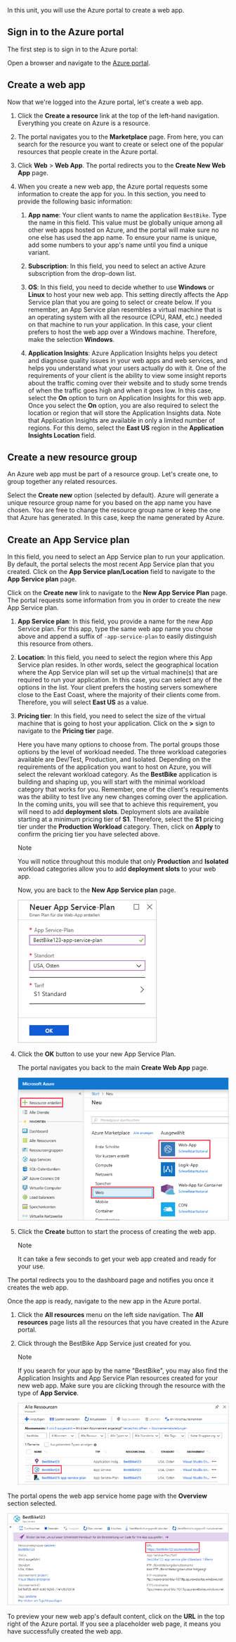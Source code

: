 In this unit, you will use the Azure portal to create a web app.

## Sign in to the Azure portal

The first step is to sign in to the Azure portal:

Open a browser and navigate to the [Azure portal](https://portal.azure.com/?azure-portal=true).

## Create a web app

Now that we're logged into the Azure portal, let's create a web app.

1. Click the **Create a resource** link at the top of the left-hand navigation. Everything you create on Azure is a resource.

1. The portal navigates you to the **Marketplace** page. From here, you can search for the resource you want to create or select one of the popular resources that people create in the Azure portal.

1. Click **Web** > **Web App**. The portal redirects you to the **Create New Web App** page.

1. When you create a new web app, the Azure portal requests some information to create the app for you. In this section, you need to provide the following basic information:

    1. **App name**: Your client wants to name the application `BestBike`. Type the name in this field. This value must be globally unique among all other web apps hosted on Azure, and the portal will make sure no one else has used the app name. To ensure your name is unique, add some numbers to your app's name until you find a unique variant.

    2. **Subscription**: In this field, you need to select an active Azure subscription from the drop-down list.

    3. **OS**: In this field, you need to decide whether to use **Windows** or **Linux** to host your new web app. This setting directly affects the App Service plan that you are going to select or create below. If you remember, an App Service plan resembles a virtual machine that is an operating system with all the resource (CPU, RAM, etc.) needed on that machine to run your application. In this case, your client prefers to host the web app over a Windows machine. Therefore, make the selection **Windows**.

    4. **Application Insights**: Azure Application Insights helps you detect and diagnose quality issues in your web apps and web services, and helps you understand what your users actually do with it. One of the requirements of your client is the ability to view some insight reports about the traffic coming over their website and to study some trends of when the traffic goes high and when it goes low. In this case, select the **On** option to turn on Application Insights for this web app. Once you select the **On** option, you are also required to select the location or region that will store the Application Insights data. Note that Application Insights are available in only a limited number of regions. For this demo, select the **East US** region in the **Application Insights Location** field.

## Create a new resource group

An Azure web app must be part of a resource group. Let's create one, to group together any related resources.

Select the **Create new** option (selected by default). Azure will generate a unique resource group name for you based on the app name you have chosen. You are free to change the resource group name or keep the one that Azure has generated. In this case, keep the name generated by Azure.

## Create an App Service plan

In this field, you need to select an App Service plan to run your application. By default, the portal selects the most recent App Service plan that you created. Click on the **App Service plan/Location** field to navigate to the **App Service plan** page.

Click on the **Create new** link to navigate to the **New App Service Plan** page. The portal requests some information from you in order to create the new App Service plan.

1. **App Service plan**: In this field, you provide a name for the new App Service plan. For this app, type the same web app name you chose above and append a suffix of `-app-service-plan` to easily distinguish this resource from others.

2. **Location**: In this field, you need to select the region where this App Service plan resides. In other words, select the geographical location where the App Service plan will set up the virtual machine(s) that are required to run your application. In this case, you can select any of the options in the list. Your client prefers the hosting servers somewhere close to the East Coast, where the majority of their clients come from. Therefore, you will select **East US** as a value.

3. **Pricing tier**: In this field, you need to select the size of the virtual machine that is going to host your application. Click on the **>** sign to navigate to the **Pricing tier** page.

    Here you have many options to choose from. The portal groups those options by the level of workload needed. The three workload categories available are Dev/Test, Production, and Isolated. Depending on the requirements of the application you want to host on Azure, you will select the relevant workload category. As the **BestBike** application is building and shaping up, you will start with the minimal workload category that works for you. Remember, one of the client's requirements was the ability to test live any new changes coming over the application. In the coming units, you will see that to achieve this requirement, you will need to add **deployment slots**. Deployment slots are available starting at a minimum pricing tier of **S1**. Therefore, select the **S1** pricing tier under the **Production Workload** category. Then, click on **Apply** to confirm the pricing tier you have selected above.

    > [!NOTE]
    > You will notice throughout this module that only **Production** and **Isolated** workload categories allow you to add **deployment slots** to your web app.

    Now, you are back to the **New App Service plan** page.

    ![Screenshot showing the New App Service Plan page with example values for this exercise in the settings](../media/3-new-app-service-plan.PNG)

4. Click the **OK** button to use your new App Service Plan.

    The portal navigates you back to the main **Create Web App** page.

    ![Screenshot showing the new resource page in Azure with the progression to find the Web App resource highlighted.](../media/3-new-web-app.png)

5. Click the **Create** button to start the process of creating the web app.

    > [!NOTE]
    > It can take a few seconds to get your web app created and ready for your use.

The portal redirects you to the dashboard page and notifies you once it creates the web app.

Once the app is ready, navigate to the new app in the Azure portal.

1. Click the **All resources** menu on the left side navigation. The **All resources** page lists all the resources that you have created in the Azure portal.

2. Click through the BestBike App Service just created for you.

    > [!NOTE]
    > If you search for your app by the name "BestBike", you may also find the Application Insights and App Service Plan resources created for your new web app. Make sure you are clicking through the resource with the type of **App Service**.

    ![Screenshot showing an example search result within the all resources page with a newly created BestBike123 App Service highlighted.](../media/3-web-app.PNG)

The portal opens the web app service home page with the **Overview** section selected.

![Screenshot showing the BestBike App Service page with the URL link of the overview section highlighted.](../media/3-web-app-home.PNG)

To preview your new web app's default content, click on the **URL** in the top right of the Azure portal. If you see a placeholder web page, it means you have successfully created the web app.
